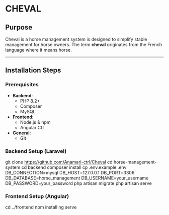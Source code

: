 # **CHEVAL**

## **Purpose**
Cheval is a horse management system is designed to simplify stable management for horse owners.
The term **cheval** originates from the French language where it means horse. 

---

## **Installation Steps**

### **Prerequisites**
- **Backend**:
  - PHP 8.2+
  - Composer
  - MySQL
- **Frontend**:
  - Node.js & npm
  - Angular CLI
- **General**:
  - Git

### **Backend Setup (Laravel)**
   git clone <https://github.com/Anamari-ctrl/Cheval>
   cd horse-management-system
   cd backend
   composer install
   cp .env.example .env
     DB_CONNECTION=mysql
     DB_HOST=127.0.0.1
     DB_PORT=3306
     DB_DATABASE=horse_management
     DB_USERNAME=your_username
     DB_PASSWORD=your_password
   php artisan migrate
   php artisan serve

### **Frontend Setup (Angular)**
   cd ../frontend
   npm install 
   ng serve





